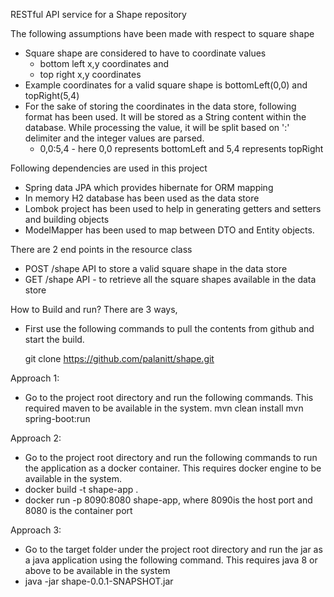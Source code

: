 RESTful API service for a Shape repository

The following assumptions have been made with respect to square shape
 - Square shape are considered to have to coordinate values
 	- bottom left x,y coordinates and
 	- top right x,y coordinates
- Example coordinates for a valid square shape is bottomLeft(0,0) and topRight(5,4)
- For the sake of storing the coordinates in the data store, following format has been used. It will be
stored as a String content within the database. While processing the value, it will be split based on ':'
delimiter and the integer values are parsed.
	- 0,0:5,4 - here 0,0 represents bottomLeft and 5,4 represents topRight
	
Following dependencies are used in this project
 - Spring data JPA which provides hibernate for ORM mapping
 - In memory H2 database has been used as the data store
 - Lombok project has been used to help in generating getters and setters and building objects
 - ModelMapper has been used to map between DTO and Entity objects.
 
There are 2 end points in the resource class
- POST /shape API to store a valid square shape in the data store
- GET /shape API - to retrieve all the square shapes available in the data store

How to Build and run?
There are 3 ways,

- First use the following commands to pull the contents from github 
  and start the build.
  
  git clone https://github.com/palanitt/shape.git
  
 Approach 1:
 - Go to the project root directory and run the following commands. This required maven to be 
 available in the system.
  mvn clean install
  mvn spring-boot:run
  
 Approach 2:
 - Go to the project root directory and run the following commands to run the application as a docker
 container. This requires docker engine to be available in the system.
 - docker build -t shape-app .
 - docker run -p 8090:8080 shape-app, where 8090is the host port and 8080 is the container port
 
 Approach 3:
 - Go to the target folder under the project root directory and run the jar as a java application using 
 the following command. This requires java 8 or above to be available in the system
 - java -jar shape-0.0.1-SNAPSHOT.jar
  
  
